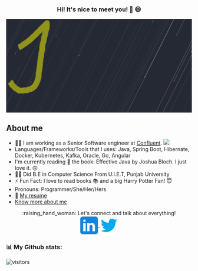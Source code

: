 
### <p align="center"> Hi! It's nice to meet you! 👋 :smile: </p>

<p align="center">
  <a href="https://www.linkedin.com/in/upasana05ghosh">
       <img src="https://github.com/upasana05ghosh/upasana05ghosh/blob/main/Hi.gif" align="center" alt="Hi" title="Hi there!">
  </a>
  </p>
  
<!---[<img src="https://github.com/upasana05ghosh/upasana05ghosh/blob/main/Hi.gif" title="Yo"/>](https://upasana05ghosh.github.io/) --->

## About me
- :technologist: I am working as a Senior Software engineer at [Confluent](https://www.confluent.io/). <img src="https://media.giphy.com/media/WUlplcMpOCEmTGBtBW/giphy.gif" width="30">
- Languages/Frameworks/Tools that I uses: Java, Spring Boot, Hibernate, Docker, Kubernetes, Kafka, Oracle, Go, Angular
- I'm currently reading :blue_book: the book: Effective Java by Joshua Bloch. I just love it. :upside_down_face:
- :woman_student: Did B.E in Computer Science From U.I.E.T, Punjab University
- ⚡ Fun Fact: I love to read books :books: and a big Harry Potter Fan! :innocent:
- Pronouns: Programmer/She/Her/Hers
- 📝 [My resume](https://github.com/upasana05ghosh/upasana05ghosh/blob/main/UpasanaResume.pdf)
- [Know more about me](https://upasana05ghosh.github.io/)

<p align="center"> 
:raising_hand_woman: Let's connect and talk about everything!  <br>
  <a href="https://www.linkedin.com/in/upasana05ghosh">
       <img src="https://github.com/upasana05ghosh/upasana05ghosh.github.io/blob/master/img/linkedin.jpg" height="50em" align="center" alt="LinkedIn" title="Follow me on Linkedin">
  </a>
    <a href="https://twitter.com/upaa005">
       <img src="https://github.com/upasana05ghosh/upasana05ghosh.github.io/blob/master/img/twitter-logo-small.png" height="50em" align="center" alt="Twitter" title="Follow me on Twitter">
  </a>
 </p>

  
### :bar_chart: My Github stats:
<!-- ![My github stats](https://github-readme-stats.vercel.app/api?username=upasana05ghosh&count_private=true&show_icons=true&theme=midnight-purple&hide=issues,contribs)
[![Top Langs](https://github-readme-stats.vercel.app/api/top-langs/?username=upasana05ghosh&layout=compact&text_color=daf7dc&bg_color=151515)](https://github.com/upasana05ghosh/github-readme-stats) -->

![visitors](https://visitor-badge.glitch.me/badge?page_id=upasana05ghosh.upasana05ghosh)
